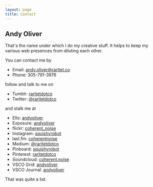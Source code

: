 ```yaml
---
layout: page
title: Contact
---
```


## Andy Oliver

That's the name under which I do my creative stuff. It helps to keep my various web presences from diluting each other.

You can contact me by

* Email: [andy.oliver@raritet.co](mailto:andy.oliver@raritet.co)
* Phone: 305-791-3976

follow and talk to me on

* Tumblr: [raritetdotco](https://raritetdotco.tumblr.com)
* Twitter: [@raritetdotco](http://twitter.com/rartetdotco)

and stalk me at

* Ello: [andyoliver](https://ello.co/andyoliver)
* Exposure: [andyoliver](https://andyoliver.exposure.co/)
* flickr: [coherent_noise](https://www.flickr.com/photos/coherent_noise/)
* Instagram: [squishyrobot](https://www.instagram.com/squishyrobot/)
* last.fm: [coherentnoise](http://www.last.fm/user/coherentnoise)
* Medium: [@raritetdotco](https://medium.com/@raritetdotco)
* Pinboard: [squishyrobot](https://pinboard.in/u:squishyrobot)
* Pinterest: [raritetdotco](https://www.pinterest.com/raritetdotco/)
* Soundcloud: [coherent.noise](https://soundcloud.com/coherent-noise)
* VSCO Grid: [andyoliver](http://andyoliver.vsco.co)
* VSCO Journal: [andyoliver](http://andyoliver.vsco.co/journal)

That was quite a list.
